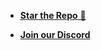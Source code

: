 - [**Star the Repo** 🌟](https://github.com/hasnainmakada-99/Open-Source-With-Hasnain)

- [**Join our Discord**](https://discord.gg/ERTNmajnKE)
